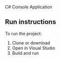 C# Console Application

## Run instructions
To run the project:
1. Clone or download
2. Open in Visual Studio
3. Build and run


